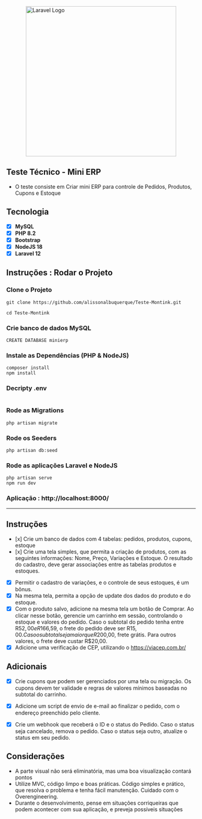 
<div style="display:flex; justify-content:center;">
    <a href="https://laravel.com" target="_blank"><img src="https://raw.githubusercontent.com/laravel/art/master/logo-lockup/5%20SVG/2%20CMYK/1%20Full%20Color/laravel-logolockup-cmyk-red.svg" width="400" alt="Laravel Logo"></a>
</div>

## Teste Técnico - Mini ERP

- O teste consiste em Criar mini ERP para controle de Pedidos, Produtos, Cupons e Estoque

## Tecnologia

- [x] **MySQL**
- [x] **PHP 8.2**
- [x] **Bootstrap**
- [x] **NodeJS 18**
- [x] **Laravel 12**

## Instruções : Rodar o Projeto

### Clone o Projeto
```
git clone https://github.com/alissonalbuquerque/Teste-Montink.git

cd Teste-Montink
```

### Crie banco de dados MySQL
```
CREATE DATABASE minierp
```

### Instale as Dependências (PHP & NodeJS)
```
composer install
npm install
```

### Decripty .env
```

```

### Rode as Migrations 
```
php artisan migrate
```

### Rode os Seeders
```
php artisan db:seed
```

### Rode as aplicações Laravel e NodeJS
```
php artisan serve
npm run dev
```

### Aplicação : http://localhost:8000/

---

## Instruções

- [x]⁠ Crie um banco de dados com 4 tabelas: pedidos, produtos, cupons, estoque
- [x]⁠ ⁠Crie uma tela simples, que permita a criação de produtos, com as seguintes informações: Nome, Preço, Variações e Estoque. O resultado do cadastro, deve gerar associações entre as tabelas produtos e estoques.
- [x] Permitir o cadastro de variações, e o controle de seus estoques, é um bônus.
- [x] ⁠Na mesma tela, permita a opção de update dos dados do produto e do estoque.
- [x] ⁠Com o produto salvo, adicione na mesma tela um botão de Comprar. Ao clicar nesse botão, gerencie um carrinho em sessão, controlando o estoque e valores do pedido. Caso o subtotal do pedido tenha entre R$52,00 e R$166,59, o frete do pedido deve ser R$15,00. Caso o subtotal seja maior que R$200,00, frete grátis. Para outros valores, o frete deve custar R$20,00.
- [x] ⁠Adicione uma verificação de CEP, utilizando o https://viacep.com.br/

## Adicionais

- [x] ⁠Crie cupons que podem ser gerenciados por uma tela ou migração. Os cupons devem ter validade e regras de valores mínimos baseadas no subtotal do carrinho.

- [x] Adicione um script de envio de e-mail ao finalizar o pedido, com o endereço preenchido pelo cliente.

- [x] ⁠Crie um webhook que receberá o ID e o status do Pedido. Caso o status seja cancelado, remova o pedido. Caso o status seja outro, atualize o status em seu pedido.

## Considerações
- ⁠A parte visual não será eliminatória, mas uma boa visualização contará pontos
- ⁠Utilize MVC, código limpo e boas práticas. Código simples e prático, que resolva o problema e tenha fácil manutenção. Cuidado com o Overengineering.
- ⁠Durante o desenvolvimento, pense em situações corriqueiras que podem acontecer com sua aplicação, e preveja possíveis situações